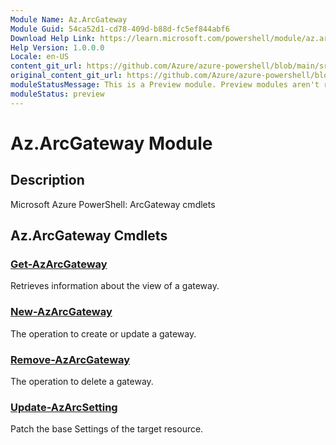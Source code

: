 ```yaml
---
Module Name: Az.ArcGateway
Module Guid: 54ca52d1-cd78-409d-b88d-fc5ef844abf6
Download Help Link: https://learn.microsoft.com/powershell/module/az.arcgateway
Help Version: 1.0.0.0
Locale: en-US
content_git_url: https://github.com/Azure/azure-powershell/blob/main/src/ArcGateway/ArcGateway/help/Az.ArcGateway.md
original_content_git_url: https://github.com/Azure/azure-powershell/blob/main/src/ArcGateway/ArcGateway/help/Az.ArcGateway.md
moduleStatusMessage: This is a Preview module. Preview modules aren't recommended for use in production environments. For more information, see https://aka.ms/azps-refstatus.
moduleStatus: preview
---
```

# Az.ArcGateway Module
## Description
Microsoft Azure PowerShell: ArcGateway cmdlets

## Az.ArcGateway Cmdlets
### [Get-AzArcGateway](Get-AzArcGateway.md)
Retrieves information about the view of a gateway.

### [New-AzArcGateway](New-AzArcGateway.md)
The operation to create or update a gateway.

### [Remove-AzArcGateway](Remove-AzArcGateway.md)
The operation to delete a gateway.

### [Update-AzArcSetting](Update-AzArcSetting.md)
Patch the base Settings of the target resource.


